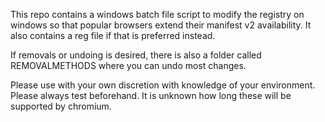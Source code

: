 This repo contains a windows batch file script to modify the registry on windows so that popular browsers extend their manifest v2 availability.
It also contains a reg file if that is preferred instead.

If removals or undoing is desired, there is also a folder called REMOVALMETHODS where you can undo most changes.

Please use with your own discretion with knowledge of your environment.  Please always test beforehand.  It is unknown how long these will be supported by chromium.
